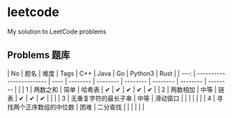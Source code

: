 # leetcode

My solution to LeetCode problems

## Problems 题库

|   No | 题名                     | 难度 | Tags     | C++      | Java     | Go       | Python3  | Rust     |
| ---: | ------------------------ | ---- | -------- | -------- | -------- | -------- | -------- | -------- |  |
|    1 | 两数之和                 | 简单 | 哈希表   | &#10004; | &#10004; | &#10004; | &#10004; | &#10004; |
|    2 | 两数相加                 | 中等 | 链表     | &#10004; | &#10004; | &#10004; |          |          |
|    3 | 无重复字符的最长子串     | 中等 | 滑动窗口 |          |          |          |          |          |
|    4 | 寻找两个正序数组的中位数 | 困难 | 二分查找 |          |          |          |          |          |
